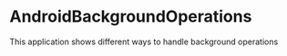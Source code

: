 # AndroidBackgroundOperations
This application shows different ways to handle background operations 
